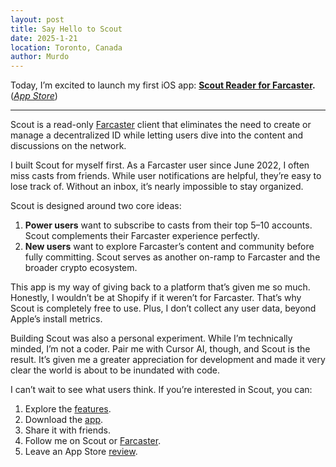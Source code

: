 ```yaml
---
layout: post
title: Say Hello to Scout
date: 2025-1-21
location: Toronto, Canada
author: Murdo
---
```


Today, I’m excited to launch my first iOS app: **[Scout Reader for Farcaster](https://scoutreader.app/).** (*[App Store](https://apps.apple.com/us/app/scout-reader-for-farcaster/id6740188182)*)

---

Scout is a read-only [Farcaster](https://www.farcaster.xyz/) client that eliminates the need to create or manage a decentralized ID while letting users dive into the content and discussions on the network.

I built Scout for myself first. As a Farcaster user since June 2022, I often miss casts from friends. While user notifications are helpful, they’re easy to lose track of. Without an inbox, it’s nearly impossible to stay organized.

Scout is designed around two core ideas:
1. **Power users** want to subscribe to casts from their top 5–10 accounts. Scout complements their Farcaster experience perfectly.
2. **New users** want to explore Farcaster’s content and community before fully committing. Scout serves as another on-ramp to Farcaster and the broader crypto ecosystem.

This app is my way of giving back to a platform that’s given me so much. Honestly, I wouldn’t be at Shopify if it weren’t for Farcaster. That’s why Scout is completely free to use. Plus, I don’t collect any user data, beyond Apple’s install metrics.

Building Scout was also a personal experiment. While I’m technically minded, I’m not a coder. Pair me with Cursor AI, though, and Scout is the result. It’s given me a greater appreciation for development and made it very clear the world is about to be inundated with code. 

I can’t wait to see what users think. If you’re interested in Scout, you can:
1. Explore the [features](https://scoutreader.app/).
2. Download the [app](https://apps.apple.com/us/app/scout-reader-for-farcaster/id6740188182).
3. Share it with friends.
4. Follow me on Scout or [Farcaster](https://farcaster.xyz/murdo). 
5. Leave an App Store [review](https://apps.apple.com/app/id6740188182?action=write-review).
